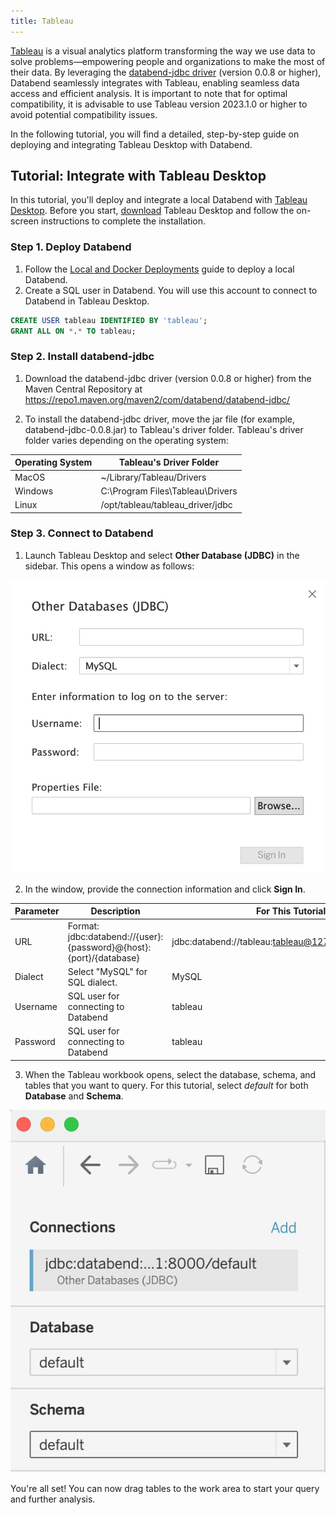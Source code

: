 ```yaml
---
title: Tableau
---
```


[Tableau](https://www.tableau.com/) is a visual analytics platform transforming the way we use data to solve problems—empowering people and organizations to make the most of their data. By leveraging the [databend-jdbc driver](https://github.com/databendcloud/databend-jdbc) (version 0.0.8 or higher), Databend seamlessly integrates with Tableau, enabling seamless data access and efficient analysis. It is important to note that for optimal compatibility, it is advisable to use Tableau version 2023.1.0 or higher to avoid potential compatibility issues. 

In the following tutorial, you will find a detailed, step-by-step guide on deploying and integrating Tableau Desktop with Databend.

## Tutorial: Integrate with Tableau Desktop

In this tutorial, you'll deploy and integrate a local Databend with [Tableau Desktop](https://www.tableau.com/products/desktop). Before you start, [download](https://www.tableau.com/products/desktop/download) Tableau Desktop and follow the on-screen instructions to complete the installation. 

### Step 1. Deploy Databend

1. Follow the [Local and Docker Deployments](../10-deploy/05-deploying-local.md) guide to deploy a local Databend.
2. Create a SQL user in Databend. You will use this account to connect to Databend in Tableau Desktop.

```sql
CREATE USER tableau IDENTIFIED BY 'tableau';
GRANT ALL ON *.* TO tableau;
```

### Step 2. Install databend-jdbc

1. Download the databend-jdbc driver (version 0.0.8 or higher) from the Maven Central Repository at https://repo1.maven.org/maven2/com/databend/databend-jdbc/

2. To install the databend-jdbc driver, move the jar file (for example, databend-jdbc-0.0.8.jar) to Tableau's driver folder. Tableau's driver folder varies depending on the operating system:

| Operating System 	| Tableau's Driver Folder          	|
|------------------	|----------------------------------	|
| MacOS             | ~/Library/Tableau/Drivers        	|
| Windows          	| C:\Program Files\Tableau\Drivers 	|
| Linux            	| /opt/tableau/tableau_driver/jdbc 	|

### Step 3. Connect to Databend

1. Launch Tableau Desktop and select **Other Database (JDBC)** in the sidebar. This opens a window as follows:

![Alt text](../../public/img/integration/tableau-1.png)

2. In the window, provide the connection information and click **Sign In**.

| Parameter 	| Description                                                        	| For This Tutorial                                         	|
|-----------	|--------------------------------------------------------------------	|----------------------------------------------------------	|
| URL       	| Format: jdbc:databend://{user}:{password}@{host}:{port}/{database} 	| jdbc:databend://tableau:tableau@127.0.0.1:8000/default 	|
| Dialect   	| Select "MySQL" for SQL dialect.                                    	| MySQL                                                    	|
| Username  	| SQL user for connecting to Databend                                	| tableau                                                  	|
| Password  	| SQL user for connecting to Databend                                	| tableau                                                  	|

3. When the Tableau workbook opens, select the database, schema, and tables that you want to query. For this tutorial, select *default* for both **Database** and **Schema**.

![Alt text](../../public/img/integration/tableau-2.png)

You're all set! You can now drag tables to the work area to start your query and further analysis.